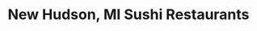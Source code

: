 ---
layout: city
title: New Hudson, MI Sushi Restaurants
permalink: /michigan/new-hudson/
stateAbbr: MI
stateName: Michigan
cityName: New Hudson
---